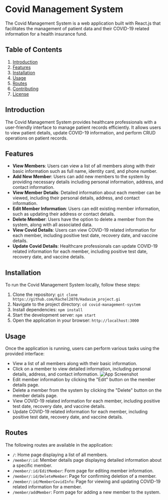 # Covid Management System

The Covid Management System is a web application built with React.js that facilitates the management of patient data and their COVID-19 related information for a health insurance fund.

## Table of Contents
1. [Introduction](#introduction)
2. [Features](#features)
3. [Installation](#installation)
4. [Usage](#usage)
5. [Routes](#routes)
6. [Contributing](#contributing)
7. [License](#license)

## Introduction
The Covid Management System provides healthcare professionals with a user-friendly interface to manage patient records efficiently. It allows users to view patient details, update COVID-19 information, and perform CRUD operations on patient records.

## Features
- **View Members**: Users can view a list of all members along with their basic information such as full name, identity card, and phone number.
- **Add New Member**: Users can add new members to the system by providing necessary details including personal information, address, and contact information.
- **View Member Details**: Detailed information about each member can be viewed, including their personal details, address, and contact information.
- **Edit Member Information**: Users can edit existing member information, such as updating their address or contact details.
- **Delete Member**: Users have the option to delete a member from the system, along with all associated data.
- **View Covid Details**: Users can view COVID-19 related information for each member, including positive test date, recovery date, and vaccine details.
- **Update Covid Details**: Healthcare professionals can update COVID-19 related information for each member, including positive test date, recovery date, and vaccine details.

## Installation
To run the Covid Management System locally, follow these steps:
1. Clone the repository: `git clone https://github.com/Rachel2070/Hadasim_project.gi`
2. Navigate to the project directory: `cd covid-management-system`
3. Install dependencies: `npm install`
4. Start the development server: `npm start`
5. Open the application in your browser: `http://localhost:3000`

## Usage
Once the application is running, users can perform various tasks using the provided interface:
- View a list of all members along with their basic information.
- Click on a member to view detailed information, including personal details, address, and contact information.
 ![App Screenshot](https://lh3.google.com/u/0/d/1VcSoQ0vAUI18j44HPblZecG5R7xxUsYV=w1920-h868-iv1)
- Edit member information by clicking the "Edit" button on the member details page.
- Delete a member from the system by clicking the "Delete" button on the member details page.
- View COVID-19 related information for each member, including positive test date, recovery date, and vaccine details.
- Update COVID-19 related information for each member, including positive test date, recovery date, and vaccine details.

## Routes
The following routes are available in the application:
- `/`: Home page displaying a list of all members.
- `/member/:id`: Member details page displaying detailed information about a specific member.
- `/member/:id/EditMember`: Form page for editing member information.
- `/member/:id/DeleteMember`: Page for confirming deletion of a member.
- `/member/:id/MemberCovidInfo`: Page for viewing and updating COVID-19 related information for a member.
- `/member/addMember`: Form page for adding a new member to the system.


